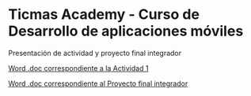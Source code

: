 # Ticmas Academy - Curso de Desarrollo de aplicaciones móviles
Presentación de actividad y proyecto final integrador

[Word .doc correspondiente a la Actividad 1](https://github.com/romanrios/ticmas-desarrollo-aplicaciones-moviles/raw/main/Rom%C3%A1n%20R%C3%ADos%20-%20Actividad%201.doc)

[Word .doc correspondiente al Proyecto final integrador](https://github.com/romanrios/ticmas-desarrollo-aplicaciones-moviles/raw/main/Rom%C3%A1n%20R%C3%ADos%20-%20Proyecto%20final.doc)

